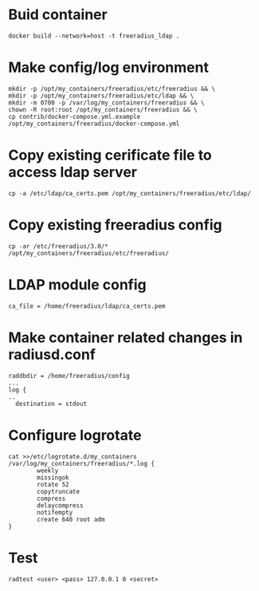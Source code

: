 # Buid container
```
docker build --network=host -t freeradius_ldap .
```

# Make config/log environment
```
mkdir -p /opt/my_containers/freeradius/etc/freeradius && \
mkdir -p /opt/my_containers/freeradius/etc/ldap && \
mkdir -m 0700 -p /var/log/my_containers/freeradius && \
chown -R root:root /opt/my_containers/freeradius && \
cp contrib/docker-compose.yml.example /opt/my_containers/freeradius/docker-compose.yml
```

# Copy existing cerificate file to access ldap server
```
cp -a /etc/ldap/ca_certs.pem /opt/my_containers/freeradius/etc/ldap/
```

# Copy existing freeradius config
```
cp -ar /etc/freeradius/3.0/* /opt/my_containers/freeradius/etc/freeradius/
```

# LDAP module config
```
ca_file = /home/freeradius/ldap/ca_certs.pem
```

# Make container related changes in radiusd.conf
```
raddbdir = /home/freeradius/config
...
log {
..
  destination = stdout
```

# Configure logrotate
```
cat >>/etc/logrotate.d/my_containers
/var/log/my_containers/freeradius/*.log {
        weekly
        missingok
        rotate 52
        copytruncate
        compress
        delaycompress
        notifempty
        create 640 root adm
}
```

# Test
```
radtest <user> <pass> 127.0.0.1 0 <secret>
```
